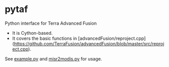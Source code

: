 # pytaf
Python interface for Terra Advanced Fusion

  * It is Cython-based.
  * It covers the basic functions in [advancedFusion/reproject.cpp] (https://github.com/TerraFusion/advancedFusion/blob/master/src/reproject.cpp).

See [example.py](example.py) and [misr2modis.py](misr2modis.py) for usage.

